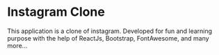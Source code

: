# Instagram Clone

This application is a clone of instagram. Developed for fun and learning purpose with the help of ReactJs, Bootstrap, FontAwesome, and many more...

